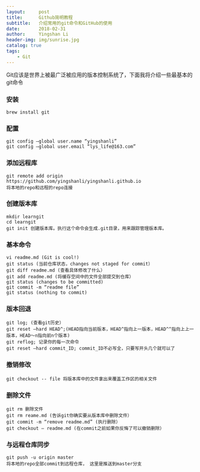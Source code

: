 ```yaml
---
layout:     post
title:      Github简明教程
subtitle:   介绍常用的git命令和GitHub的使用
date:       2018-02-31
author:     Yingshan Li
header-img: img/sunrise.jpg
catalog: true
tags:
    - Git
---
```



Git应该是世界上被最广泛被应用的版本控制系统了，下面我将介绍一些最基本的git命令

### 安装

`brew install git`

### 配置

```
git config —global user.name “yingshanli”
git config —global user.email “lys_life@163.com”
```

### 添加远程库

```
git remote add origin https://github.com/yingshanli/yingshanli.github.io 
将本地的repo和远程的repo连接
```

### 创建版本库

```
mkdir learngit
cd learngit
git init 创建版本库。执行这个命令会生成.git目录，用来跟踪管理版本库。
```

### 基本命令

```
vi readme.md (Git is cool!)
git status (当前仓库状态，changes not staged for commit）
git diff readme.md (查看具体修改了什么）
git add readme.md (将缓存空间中的文件全部提交到仓库）
git status (changes to be committed)
git commit -m “readme file”
git status (nothing to commit)
```

### 版本回退

```
git log; (查看git历史）
git reset —hard HEAD^;(HEAD指向当前版本，HEAD^指向上一版本，HEAD^^指向上上一版本，HEAD～n指向前n个版本)
git reflog; 记录你的每一次命令
git reset —hard commit_ID; commit_ID不必写全，只要写开头几个就可以了
```

### 撤销修改

```
git checkout -- file 将版本库中的文件拿出来覆盖工作区的相关文件
```

### 删除文件

```
git rm 删除文件
git rm reame.md (告诉git你确实要从版本库中删除文件）
git commit -m “remove readme.md” (执行删除）
git checkout — readme.md (在commit之前如果你反悔了可以撤销删除）
```

### 与远程仓库同步

```
git push -u origin master 
将本地的repo全部commit到远程仓库， 这里是推送到master分支
```
